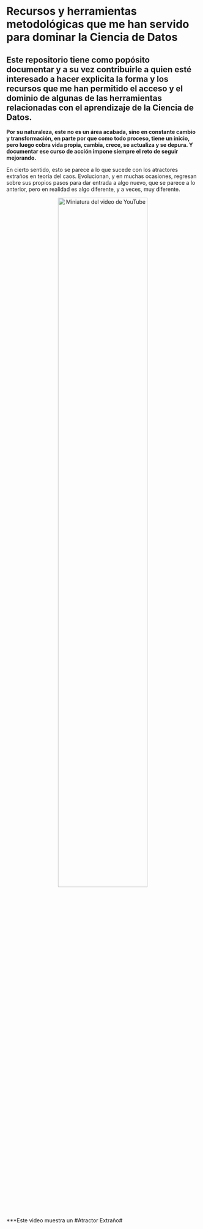 # Recursos y herramientas metodológicas que me han servido para dominar la Ciencia de Datos
## Este repositorio tiene como popósito documentar y a su vez contribuirle a quien esté interesado a hacer explicita la forma y los recursos que me han permitido el acceso y el dominio de algunas de las herramientas relacionadas con el aprendizaje de la Ciencia de Datos.

**Por su naturaleza, este no es un área acabada, sino en constante cambio y transformación, en parte por que como todo proceso, tiene un inicio, pero luego cobra vida propia, cambia, crece, se actualiza y se depura. Y documentar ese curso de acción impone siempre el reto de seguir mejorando.**

En cierto sentido, esto se parece a lo que sucede con los atractores extraños en teoría del caos. Evolucionan, y en muchas ocasiones, regresan sobre sus propios pasos para dar entrada a algo nuevo, que se parece a lo anterior, pero en realidad es algo diferente, y a veces, muy diferente.

<div align="center">
  <a href="https://www.youtube.com/watch?v=CuOaQNQiEXU" target="_blank">
    <img align="center" width="68%" alt="Miniatura del video de YouTube" 
         title="Digítame" 
         src="https://img.youtube.com/vi/CuOaQNQiEXU/0.jpg">
  </a>
</div>

***Este video muestra un #Atractor Extraño# 
